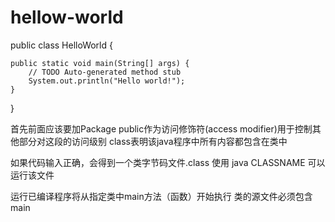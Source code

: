 # hellow-world

public class HelloWorld {

	public static void main(String[] args) {
		// TODO Auto-generated method stub
		System.out.println("Hello world!");
	}

}

首先前面应该要加Package
public作为访问修饰符(access modifier)用于控制其他部分对这段的访问级别
class表明该java程序中所有内容都包含在类中

如果代码输入正确，会得到一个类字节码文件.class
使用 java CLASSNAME 可以运行该文件

运行已编译程序将从指定类中main方法（函数）开始执行
类的源文件必须包含main
